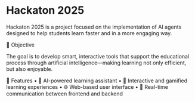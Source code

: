 # Hackaton 2025
Hackaton 2025 is a project focused on the implementation of AI agents designed to help students learn faster and in a more engaging way.

🎯 Objective

The goal is to develop smart, interactive tools that support the educational process through artificial intelligence—making learning not only efficient, but also enjoyable.

🚀 Features
	•	🤖 AI-powered learning assistant
	•	🧩 Interactive and gamified learning experiences
	•	🌐 Web-based user interface
	•	🔁 Real-time communication between frontend and backend
